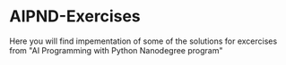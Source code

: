 # AIPND-Exercises
Here you will find impementation of some of the solutions for excercises from "AI Programming with Python Nanodegree program"
